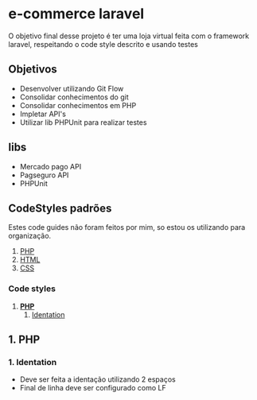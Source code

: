 # e-commerce laravel

O objetivo final desse projeto é ter uma loja virtual feita com o framework laravel, respeitando o code style descrito e usando testes

## Objetivos

- Desenvolver utilizando Git Flow
- Consolidar conhecimentos do git
- Consolidar conhecimentos em PHP
- Impletar API's
- Utilizar lib PHPUnit para realizar testes


## libs
- Mercado pago API
- Pagseguro API
- PHPUnit

## CodeStyles padrões
Estes code guides não foram feitos por mim, so estou os utilizando para organização.
1. <a href="https://gist.github.com/heiswayi/d93744aadd0acc5aa58f" title="Code guide para PHP">PHP</a>
2. <a href="https://codeguide.co/#html" tile="Code Guide para HTMl">HTML</a>
3. <a href="https://codeguide.co/#css" title="Code Guide para CSS">CSS</a>

### Code styles
1. [**PHP**](#1-PHP)
    1. [Identation](#1-Identation)

## 1. PHP
### 1. Identation
- Deve ser feita a identação utilizando 2 espaços
- Final de linha deve ser configurado como LF
